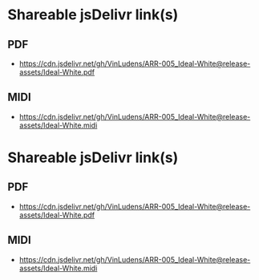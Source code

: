 # Shareable jsDelivr link(s)
## PDF
- https://cdn.jsdelivr.net/gh/VinLudens/ARR-005_Ideal-White@release-assets/Ideal-White.pdf
## MIDI
- https://cdn.jsdelivr.net/gh/VinLudens/ARR-005_Ideal-White@release-assets/Ideal-White.midi
# Shareable jsDelivr link(s)
## PDF
- https://cdn.jsdelivr.net/gh/VinLudens/ARR-005_Ideal-White@release-assets/Ideal-White.pdf
## MIDI
- https://cdn.jsdelivr.net/gh/VinLudens/ARR-005_Ideal-White@release-assets/Ideal-White.midi
